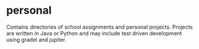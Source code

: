 # personal
Contains directories of school assignments and personal projects.  Projects are written in Java or Python and may include test driven development using gradel and jupiter.
